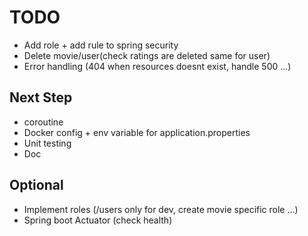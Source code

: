 # TODO
- Add role + add rule to spring security
- Delete movie/user(check ratings are deleted same for user)
- Error handling (404 when resources doesnt exist, handle 500 ...)

## Next Step 
- coroutine
- Docker config + env variable for application.properties
- Unit testing
- Doc

## Optional 
- Implement roles (/users only for dev, create movie specific role ...)
- Spring boot Actuator (check health)